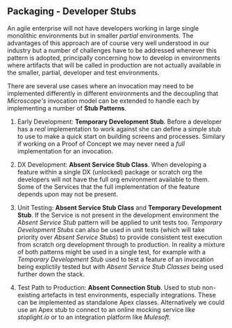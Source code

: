 ## Packaging - Developer Stubs

An agile enterprise will not have developers working in large single monolithic environments but in smaller *partial* environments. The advantages of this approach are of course very well understood in our industry but a number of challenges have to be addressed whenever this pattern is adopted, principally concerning how to develop in environments where artifacts that will be called in production are not actually available in the smaller, partial, developer and test environments.

There are several use cases where an invocation may need to be implemented differently in different environments and the decoupling that *Microscope's* invocation model can be extended to handle each by implementing a number of **Stub Patterns**. 


1.	Early Development: **Temporary Development Stub**. Before a developer has a *real* implementation to work against she can define a simple stub to use to make a quick start on building screens and processes. Similary if working on a Proof of Concept we may never need a *full* implementation for an invocation. 

2. DX Development: **Absent Service Stub Class**. When developing a feature within a single DX (unlocked) package or scratch org the developers will not have the full org environment available to them. Some of the Services that the full implementation of the feature depends upon may not be present.

3.	Unit Testing: **Absent Service Stub Class** and **Temporary Development Stub**. If the Service is not present in the development environment the *Absent Service Stub* pattern will be applied to unit tests too. *Temporary Development Stubs* can also be used in unit tests (which will take priority over *Absent Service Stubs*) to provide consistent test execution from scratch org development through to production. In reality a mixture of both patterns might be used in a single test, for example with a *Temporary Development Stub* used to test a feature of an invocation being explictily tested but with *Absent Service Stub Classes* being used further down the stack. 

4.	Test Path to Production: **Absent Connection Stub**. Used to stub non-existing artefacts in test environments, especially integrations. These can be  implemented as standalone Apex classes. Alternatively we could use an Apex stub to connect to an online mocking service like *stoplight.io* or to an integration platform like *Mulesoft*. 

